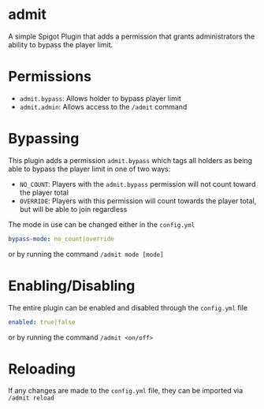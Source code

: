 # admit
A simple Spigot Plugin that adds a permission that grants administrators the ability to bypass the player limit.

# Permissions
- `admit.bypass`: Allows holder to bypass player limit
- `admit.admin`: Allows access to the `/admit` command

# Bypassing
This plugin adds a permission `admit.bypass` which tags all holders as being able to bypass the player limit in one of two ways:
- `NO_COUNT`: Players with the `admit.bypass` permission will not count toward the player total
- `OVERRIDE`: Players with this permission will count towards the player total, but will be able to join regardless

The mode in use can be changed either in the `config.yml`
```yml
bypass-mode: no_count|override
```
or by running the command `/admit mode [mode]`

# Enabling/Disabling
The entire plugin can be enabled and disabled through the `config.yml` file
```yml
enabled: true|false
```
or by running the command `/admit <on/off>`

# Reloading
If any changes are made to the `config.yml` file, they can be imported via `/admit reload`
